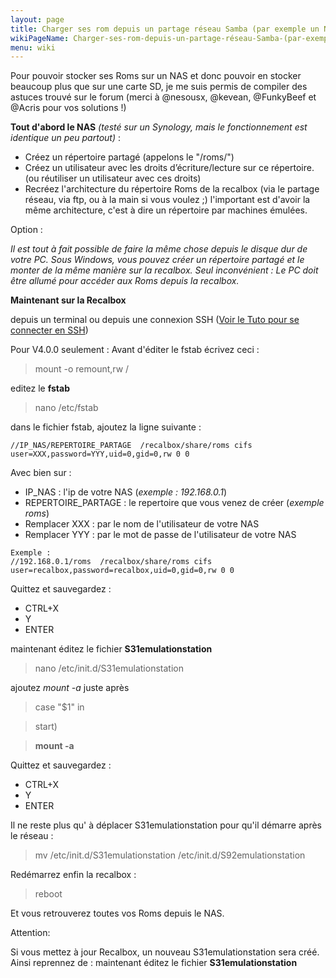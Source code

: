```yaml
---
layout: page
title: Charger ses rom depuis un partage réseau Samba (par exemple un NAS) (FR)
wikiPageName: Charger-ses-rom-depuis-un-partage-réseau-Samba-(par-exemple-un-NAS)-(FR)
menu: wiki
---
```


Pour pouvoir stocker ses Roms sur un NAS et donc pouvoir en stocker beaucoup plus que sur une carte SD, je me suis permis de compiler des astuces trouvé sur le forum (merci à @nesousx, @kevean, @FunkyBeef et @Acris pour vos solutions !)
 
**Tout d'abord le NAS** _(testé sur un Synology, mais le fonctionnement est identique un peu partout)_ : 
* Créez un répertoire partagé (appelons le "/roms/")
* Créez un utilisateur avec les droits d’écriture/lecture sur ce répertoire. (ou réutiliser un utilisateur avec ces droits)
* Recréez l'architecture du répertoire Roms de la recalbox (via le partage réseau, via ftp, ou à la main si vous voulez ;) l'important est d'avoir la même architecture, c'est à dire un répertoire par machines émulées.

Option :

_Il est tout à fait possible de faire la même chose depuis le disque dur de votre PC. Sous Windows, vous pouvez créer un répertoire partagé et le monter de la même manière sur la recalbox. Seul inconvénient : Le PC doit être allumé pour accéder aux Roms depuis la recalbox._

**Maintenant sur la Recalbox** 

depuis un terminal ou depuis une connexion SSH ([Voir le Tuto pour se connecter en SSH](https://github.com/recalbox/recalbox-os/wiki/acc%C3%A8s-root-sur-Terminal--%28FR%29))

Pour V4.0.0 seulement : Avant d'éditer le fstab écrivez ceci :

> mount -o remount,rw /

editez le **fstab**

> nano /etc/fstab

dans le fichier fstab, ajoutez la ligne suivante : 

```
//IP_NAS/REPERTOIRE_PARTAGE  /recalbox/share/roms cifs user=XXX,password=YYY,uid=0,gid=0,rw 0 0
```

Avec bien sur : 
* IP_NAS : l'ip de votre NAS (_exemple : 192.168.0.1_)
* REPERTOIRE_PARTAGE : le repertoire que vous venez de créer (_exemple roms_)
* Remplacer XXX : par le nom de l'utilisateur de votre NAS
* Remplacer YYY : par le mot de passe de l'utilisateur de votre NAS

```
Exemple : 
//192.168.0.1/roms  /recalbox/share/roms cifs user=recalbox,password=recalbox,uid=0,gid=0,rw 0 0
```

Quittez et sauvegardez : 
* CTRL+X
* Y
* ENTER

maintenant éditez le fichier **S31emulationstation**

> nano /etc/init.d/S31emulationstation

ajoutez _mount -a_ juste après

> case "$1" in

> start)

> **mount -a**

Quittez et sauvegardez : 
* CTRL+X
* Y
* ENTER

Il ne reste plus qu' à déplacer S31emulationstation pour qu'il démarre après le réseau : 

> mv /etc/init.d/S31emulationstation /etc/init.d/S92emulationstation

Redémarrez enfin la recalbox : 

> reboot

Et vous retrouverez toutes vos Roms depuis le NAS.

Attention:

Si vous mettez à jour Recalbox, un nouveau S31emulationstation sera créé. Ainsi reprennez de : maintenant éditez le fichier **S31emulationstation**
